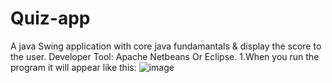 # Quiz-app
A java Swing application with core java fundamantals & display the score to the user.
Developer Tool: Apache Netbeans Or Eclipse.
1.When you run the program it will appear like this: 
![image](https://user-images.githubusercontent.com/63969034/140647970-1f4dc438-2470-4df2-912c-53671d91f5d4.png)


